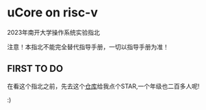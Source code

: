 # uCore on risc-v
2023年南开大学操作系统实验指北

注意！本指北不能完全替代指导手册，一切以指导手册为准！

## FIRST TO DO
在看这个指北之前，先去这个[仓库](https://github.com/TephrocactusMYC/uCoreOnRiscvDiy)给我点个STAR,一个年级也二百多人呢!

:)
